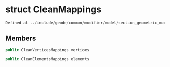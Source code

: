 # struct CleanMappings

```cpp
Defined at ../include/geode/common/modifier/model/section_geometric_modifier.h#49
```

## Members

```cpp
public CleanVerticesMappings vertices

```

```cpp
public CleanElementsMappings elements

```



